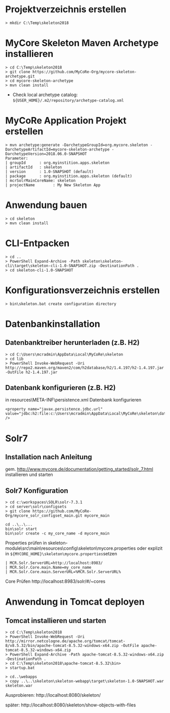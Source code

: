 Projektverzeichnis erstellen
============================
```
> mkdir C:\Temp\skeleton2018
```
MyCore Skeleton Maven Archetype installieren
============================================
```
> cd C:\Temp\skeleton2018
> git clone https://github.com/MyCoRe-Org/mycore-skeleton-archetype.git
> cd mycore-skeleton-archetype 
> mvn clean install
```
- Check local archetype catalog: `${USER_HOME}/.m2/repository/archetype-catalog.xml`

MyCoRe Application Projekt erstellen
=====================================
```
> mvn archetype:generate -DarchetypeGroupId=org.mycore.skeleton -DarchetypeArtifactId=mycore-skeleton-archetype -DarchetypeVersion=2018.06.0-SNAPSHOT
Parameter:
| groupId      : org.myinstition.apps.skeleton
| artifactId   : skeleton
| version      : 1.0-SNAPSHOT (default)
| package      : org.myinstition.apps.skeleton (default)
| mcrSolrMainCoreName: skeleton
| projectName        : My New Skeleton App
```
Anwendung bauen
================
```
> cd skeleton
> mvn clean install
```
CLI-Entpacken
=============
```
> cd ..
> PowerShell Expand-Archive -Path skeleton\skeleton-cli\target\skeleton-cli-1.0-SNAPSHOT.zip -DestinationPath .
> cd skeleton-cli-1.0-SNAPSHOT
```

Konfigurationsverzeichnis erstellen
===================================
```
> bin\skeleton.bat create configuration directory
```

Datenbankinstallation
======================

Datenbanktreiber herunterladen (z.B. H2)
----------------------------------------
```
> cd C:\Users\mcradmin\AppData\Local\MyCoRe\skeleton
> cd lib
> PowerShell Invoke-WebRequest -Uri http://repo2.maven.org/maven2/com/h2database/h2/1.4.197/h2-1.4.197.jar -OutFile h2-1.4.197.jar
```
Datenbank konfigurieren (z.B. H2)
----------------------- 
in resources\META-INF\persistence.xml Datenbank konfigurieren
```
<property name="javax.persistence.jdbc.url" value="jdbc:h2:file:c:\Users\mcradmin\AppData\Local\MyCoRe\skeleton\data\h2\mycore;AUTO_SERVER=TRUE" />
```
Solr7
=====
Installation nach Anleitung
---------------------------
gem. http://www.mycore.de/documentation/getting_started/solr_7.html
installieren und starten

Solr7 Konfiguration
-------------------
```
> cd c:\workspaces\SOLR\solr-7.3.1
> cd server\solr\configsets
> git clone https://github.com/MyCoRe-Org/mycore_solr_configset_main.git mycore_main
```
```
cd ..\..\...
bin\solr start
bin\solr create -c my_core_name -d mycore_main
```
Properties prüfen in skeleton-module\src\main\resources\config\skeleton\mycore.properties
oder explizit in `${MYCORE_HOME}\skeleton\mycore.properties`setzen
```
| MCR.Solr.ServerURL=http://localhost:8983/
| MCR.Solr.Core.main.Name=my_core_name
| MCR.Solr.Core.main.ServerURL=%MCR.Solr.ServerURL%
```
Core Prüfen http://localhost:8983/solr/#/~cores

Anwendung in Tomcat deployen
=============================
Tomcat installieren und starten
-------------------------------
```
> cd C:\Temp\skeleton2018
> PowerShell Invoke-WebRequest -Uri http://mirror.netcologne.de/apache.org/tomcat/tomcat-8/v8.5.32/bin/apache-tomcat-8.5.32-windows-x64.zip -OutFile apache-tomcat-8.5.32-windows-x64.zip
> PowerShell Expand-Archive -Path apache-tomcat-8.5.32-windows-x64.zip -DestinationPath .
> cd C:\Temp\skeleton2018\apache-tomcat-8.5.32\bin>
> startup.bat

> cd..\webapps
> copy ..\..\skeleton\skeleton-webapp\target\skeleton-1.0-SNAPSHOT.war skeleton.war
```
Ausprobieren: http://localhost:8080/skeleton/

später: http://localhost:8080/skeleton/show-objects-with-files

